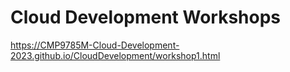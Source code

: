 # Cloud Development Workshops

https://CMP9785M-Cloud-Development-2023.github.io/CloudDevelopment/workshop1.html

